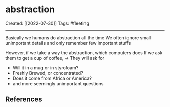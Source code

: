 
# abstraction
Created:  [[2022-07-30]]
Tags: #fleeting 

---
Basically we humans do abstraction all the time
We often ignore small unimportant details and only remember few important stuffs

However, if we take a way the abstraction, which computers does
If we ask them to get a cup of coffee, 
-> They will ask for 
- Will it in a mug or in styrofoam?
- Freshly Brewed, or concentrated?
- Does it come from Africa or America?
- and more seemingly unimportant questions









## References